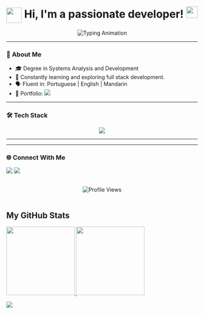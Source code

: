 <h1 align="center">
      <img src="https://slackmojis.com/emojis/2064-blow_up/download" width="40px" align="center"> Hi, I'm a passionate developer!
   <img src="https://media.giphy.com/media/hvRJCLFzcasrR4ia7z/giphy.gif" width="30px">
</h1>

<div align="center">
  <img src="https://readme-typing-svg.demolab.com?font=Fira+Code&pause=1000&color=FF69B4&center=true&vCenter=true&width=435&lines=Turning+code+into+solutions+✨;UX+Enthusiast+💡;Tech+polyglot+🌎" alt="Typing Animation">
</div>



---

### 🚀 **About Me**
<p>

   <ul>
      <li>🎓 Degree in Systems Analysis and Development</li>
      <li>🌱 Constantly learning and exploring full stack development.</li>
      <li>🗣️ Fluent in: Portuguese | English | Mandarin</li>
      <li>🎨 Portfolio: <a href="http://ifabi.net.br/" target="_blank"><img src="https://img.shields.io/badge/-Explore%20my%20work-FF6B6B?style=flat&logo=reactos&logoColor=white"></a></li>
   </ul>
</p>

---

### 🛠️ **Tech Stack**
<div align="center">

<p align="center">
  <a href="https://skillicons.dev">
  <img src="https://skillicons.dev/icons?i=ts,php,cs,angular,html,vite,nestjs,laravel,aws,docker,kubernetes,grafana,git,github,npm,vim,reactivex,regex,wordpress,mongodb,mysql,netlify" />
  </a>
</p>
</div>

---



<!--### 📌 **Featured Projects** -->
<!-- Add your pinned repos here -->
<!-- ▶️ [Project 1](link) • [Project 2](link) • [Project 3](link) -->

---

### 🌐 **Connect With Me**
<a href="https://www.instagram.com/href.abi/" target="_blank"><img src="https://img.shields.io/badge/-Instagram-%23E4405F?style=for-the-badge&logo=instagram&logoColor=white" target="_blank"></a>
<a href="https://www.linkedin.com/in/fabiana-ivo-16311b10b/" target="_blank"><img src="https://img.shields.io/badge/-LinkedIn-%230077B5?style=for-the-badge&logo=linkedin&logoColor=white" target="_blank"></a>  
<br>

<div align="center">
   <img src="https://komarev.com/ghpvc/?username=youruser&color=ff69b4&style=flat" alt="Profile Views">
</div>

<br>
 
<h2> My GitHub Stats </h2>
<div>
<a href="https://github.com/Fabiana1vo">
<img height="180em" src="https://github-readme-stats.vercel.app/api?username=fabiana1vo&show_icons=true&theme=cobalt&include_all_commits=true&count_private=true&icon_color=a03234"/> 
<img height="180em" src="https://github-readme-stats.vercel.app/api/top-langs/?username=fabiana1vo&layout=compact&langs_count=16&theme=cobalt"/>
<div>
  
![](https://nirzak-streak-stats.vercel.app/?user=Fabiana1vo&theme=dark&hide_border=false)<br/>
 <br> 
   
  
 
##

